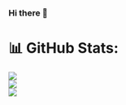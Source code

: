 ### Hi there 👋

# 📊 GitHub Stats:
![](https://github-readme-stats.vercel.app/api?username=HabibUllah61103&theme=dark&hide_border=false&include_all_commits=true&count_private=true)<br/>
![](https://github-readme-streak-stats.herokuapp.com/?user=HabibUllah61103&theme=dark&hide_border=false)<br/>
![](https://github-readme-stats.vercel.app/api/top-langs/?username=HabibUllah61103&theme=dark&hide_border=false&include_all_commits=true&count_private=true&layout=compact)


<!--
**HabibUllah61103/HabibUllah61103** is a ✨ _special_ ✨ repository because its `README.md` (this file) appears on your GitHub profile.

Here are some ideas to get you started:

- 🔭 I’m currently working on ...
- 🌱 I’m currently learning ...
- 👯 I’m looking to collaborate on ...
- 🤔 I’m looking for help with ...
- 💬 Ask me about ...
- 📫 How to reach me: ...
- 😄 Pronouns: ...
- ⚡ Fun fact: ...
-->
